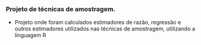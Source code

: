 ### Projeto de técnicas de amostragem.

- Projeto onde foram calculados estimadores de razão, regressão e outros estimadores utilizados nas técnicas de amostragem, utilizando a linguagem R
